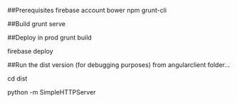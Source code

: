 ##Prerequisites
  firebase account
  bower
  npm
  grunt-cli

##Build
  grunt serve
  
##Deploy in prod
  grunt build
  
  firebase deploy
  
##Run the dist version (for debugging purposes)
  from angularclient folder...
  
  cd dist
  
  python -m SimpleHTTPServer
